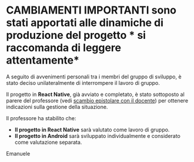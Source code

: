 # CAMBIAMENTI IMPORTANTI sono stati apportati alle dinamiche di produzione del progetto * si raccomanda di leggere attentamente*

A seguito di avvenimenti personali tra i membri del gruppo di sviluppo, è stato deciso unilateralmente di interrompere il lavoro di gruppo. 

Il progetto in **React Native**, già avviato e completato, è stato sottoposto al parere del professore (vedi [scambio epistolare con il docente](https://github.com/hikerema/mancia-e-cucchiti/blob/main/Screenshot%202025-01-26%20alle%2018.37.16.png)) per ottenere indicazioni sulla gestione della situazione. 

Il professore ha stabilito che:  
- **Il progetto in React Native** sarà valutato come lavoro di gruppo.  
- **Il progetto in Android** sarà sviluppato individualmente e considerato come valutazione separata.

Emanuele

